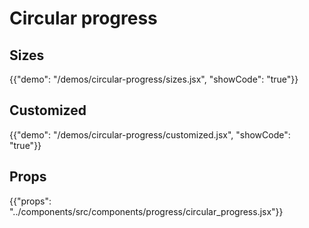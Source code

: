 # Circular progress

## Sizes

{{"demo": "/demos/circular-progress/sizes.jsx", "showCode": "true"}}

## Customized

{{"demo": "/demos/circular-progress/customized.jsx", "showCode": "true"}}

## Props

{{"props": "../components/src/components/progress/circular_progress.jsx"}}
